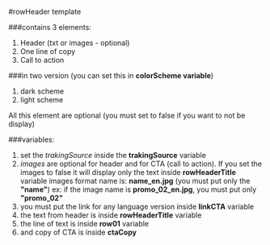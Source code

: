 #rowHeader template

###contains 3 elements:

1. Header (txt or images - optional)
2. One line of copy
3. Call to action

###in two version (you can set this in **colorScheme variable**)
1. dark scheme
2. light scheme

All this element are optional (you must set to false if you want to not be display)

###variables:

1. set the *trakingSource* inside the **trakingSource** variable
2. *images* are optional for header and for CTA (call to action). If you set the images to false it will display only the text inside **rowHeaderTitle** variable
	images format name is:
		**name_en.jpg** (you must put only the **"name"**)
		ex: if the image name is **promo_02_en.jpg**, you must put only **"promo_02"**
3. you must put the link for any language version inside **linkCTA** variable
4. the text from header is inside **rowHeaderTitle** variable
5. the line of text is inside **row01** variable
6. and copy of CTA is inside **ctaCopy**